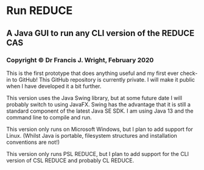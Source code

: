 # Run REDUCE

## A Java GUI to run any CLI version of the REDUCE CAS

### Copyright &copy; Dr Francis J. Wright, February 2020

This is the first prototype that does anything useful and my first
ever check-in to GitHub! This GitHub repository is currently
private. I will make it public when I have developed it a bit further.

This version uses the Java Swing library, but at some future date I
will probably switch to using JavaFX. Swing has the advantage that it
is still a standard component of the latest Java SE SDK. I am using
Java 13 and the command line to compile and run.

This version only runs on Microsoft Windows, but I plan to add support
for Linux. (Whilst Java is portable, filesystem structures and
installation conventions are not!)

This version only runs PSL REDUCE, but I plan to add support for the
CLI version of CSL REDUCE and probably CL REDUCE.
